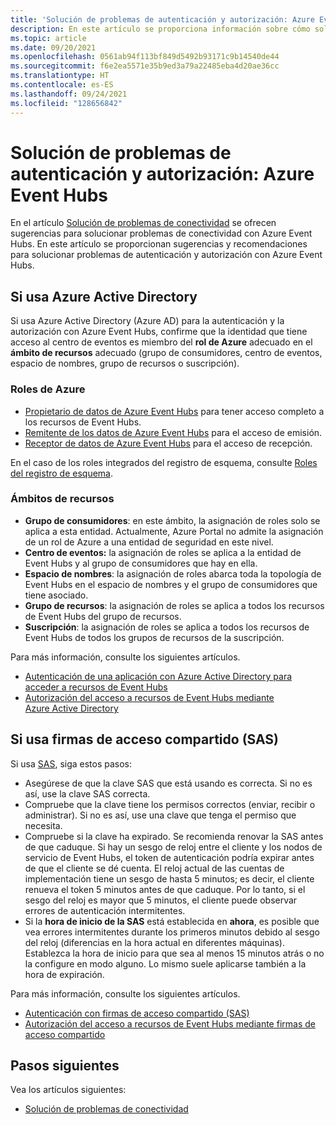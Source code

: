```yaml
---
title: 'Solución de problemas de autenticación y autorización: Azure Event Hubs'
description: En este artículo se proporciona información sobre cómo solucionar problemas de autenticación y autorización con Azure Event Hubs.
ms.topic: article
ms.date: 09/20/2021
ms.openlocfilehash: 0561ab94f113bf849d5492b93171c9b14540de44
ms.sourcegitcommit: f6e2ea5571e35b9ed3a79a22485eba4d20ae36cc
ms.translationtype: HT
ms.contentlocale: es-ES
ms.lasthandoff: 09/24/2021
ms.locfileid: "128656842"
---
```

# <a name="troubleshoot-authentication-and-authorization-issues---azure-event-hubs"></a>Solución de problemas de autenticación y autorización: Azure Event Hubs
En el artículo [Solución de problemas de conectividad](troubleshooting-guide.md) se ofrecen sugerencias para solucionar problemas de conectividad con Azure Event Hubs. En este artículo se proporcionan sugerencias y recomendaciones para solucionar problemas de autenticación y autorización con Azure Event Hubs. 

## <a name="if-you-are-using-azure-active-directory"></a>Si usa Azure Active Directory
Si usa Azure Active Directory (Azure AD) para la autenticación y la autorización con Azure Event Hubs, confirme que la identidad que tiene acceso al centro de eventos es miembro del **rol de Azure** adecuado en el **ámbito de recursos** adecuado (grupo de consumidores, centro de eventos, espacio de nombres, grupo de recursos o suscripción).

### <a name="azure-roles"></a>Roles de Azure
- [Propietario de datos de Azure Event Hubs](../role-based-access-control/built-in-roles.md#azure-event-hubs-data-owner) para tener acceso completo a los recursos de Event Hubs.
- [Remitente de los datos de Azure Event Hubs](../role-based-access-control/built-in-roles.md#azure-event-hubs-data-receiver) para el acceso de emisión.
- [Receptor de datos de Azure Event Hubs](../role-based-access-control/built-in-roles.md#azure-event-hubs-data-sender) para el acceso de recepción.

En el caso de los roles integrados del registro de esquema, consulte [Roles del registro de esquema](schema-registry-overview.md#azure-role-based-access-control).

### <a name="resource-scopes"></a>Ámbitos de recursos
- **Grupo de consumidores**: en este ámbito, la asignación de roles solo se aplica a esta entidad. Actualmente, Azure Portal no admite la asignación de un rol de Azure a una entidad de seguridad en este nivel. 
- **Centro de eventos:** la asignación de roles se aplica a la entidad de Event Hubs y al grupo de consumidores que hay en ella.
- **Espacio de nombres**: la asignación de roles abarca toda la topología de Event Hubs en el espacio de nombres y el grupo de consumidores que tiene asociado.
- **Grupo de recursos**: la asignación de roles se aplica a todos los recursos de Event Hubs del grupo de recursos.
- **Suscripción**: la asignación de roles se aplica a todos los recursos de Event Hubs de todos los grupos de recursos de la suscripción.

Para más información, consulte los siguientes artículos.

- [Autenticación de una aplicación con Azure Active Directory para acceder a recursos de Event Hubs](authenticate-application.md)
- [Autorización del acceso a recursos de Event Hubs mediante Azure Active Directory](authorize-access-azure-active-directory.md)

## <a name="if-you-are-using-shared-access-signatures-sas"></a>Si usa firmas de acceso compartido (SAS)
Si usa [SAS](authenticate-shared-access-signature.md), siga estos pasos: 

- Asegúrese de que la clave SAS que está usando es correcta. Si no es así, use la clave SAS correcta.
- Compruebe que la clave tiene los permisos correctos (enviar, recibir o administrar). Si no es así, use una clave que tenga el permiso que necesita. 
- Compruebe si la clave ha expirado. Se recomienda renovar la SAS antes de que caduque. Si hay un sesgo de reloj entre el cliente y los nodos de servicio de Event Hubs, el token de autenticación podría expirar antes de que el cliente se dé cuenta. El reloj actual de las cuentas de implementación tiene un sesgo de hasta 5 minutos; es decir, el cliente renueva el token 5 minutos antes de que caduque. Por lo tanto, si el sesgo del reloj es mayor que 5 minutos, el cliente puede observar errores de autenticación intermitentes.
- Si la **hora de inicio de la SAS** está establecida en **ahora**, es posible que vea errores intermitentes durante los primeros minutos debido al sesgo del reloj (diferencias en la hora actual en diferentes máquinas). Establezca la hora de inicio para que sea al menos 15 minutos atrás o no la configure en modo alguno. Lo mismo suele aplicarse también a la hora de expiración. 

Para más información, consulte los siguientes artículos. 

- [Autenticación con firmas de acceso compartido (SAS)](authenticate-shared-access-signature.md) 
- [Autorización del acceso a recursos de Event Hubs mediante firmas de acceso compartido](authorize-access-shared-access-signature.md)

## <a name="next-steps"></a>Pasos siguientes

Vea los artículos siguientes:

* [Solución de problemas de conectividad](troubleshooting-guide.md)
